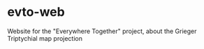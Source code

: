 # evto-web
Website for the "Everywhere Together" project, about the Grieger Triptychial map projection
